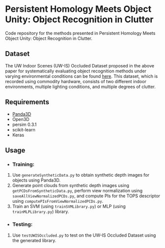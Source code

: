 # Persistent Homology Meets Object Unity: Object Recognition in Clutter

Code repository for the methods presented in Persistent Homology Meets Object Unity: Object Recognition in Clutter.

## Dataset

The UW Indoor Scenes (UW-IS) Occluded Dataset proposed in the above paper for systematically evaluating object recognition methods under varying environmental conditions can be found [here](https://doi.org/10.6084/m9.figshare.20506506). This dataset, which is recorded using commodity hardware, consists of two different indoor environments, multiple lighting conditions, and multiple degrees of clutter.

## Requirements
* [Panda3D](https://www.panda3d.org/)
* Open3D
* persim 0.3.1
* scikit-learn
* Keras

## Usage
* ### Training:

1. Use `generateSyntheticData.py` to obtain synthetic depth images for objects using Panda3D.
2. Generate point clouds from synthetic depth images using `getPCDsFromSyntheticData.py`, perform view normalization using `saveAllViewNormalizedPCDs.py`, and compute PIs for the TOPS descriptor using `computePIsFromViewNormalizedPCDs.py`.
3. Train an SVM (using `trainSVMLibrary.py`) or MLP (using `trainMLPLibrary.py`) library.

* ### Testing:
1. Use `testUWISOccluded.py` to test on the UW-IS Occluded Dataset using the generated library.
